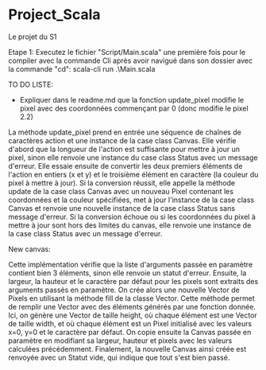 # Project_Scala
Le projet du S1

Etape 1: Executez  le fichier "Script/Main.scala" une première fois pour le compiler avec la commande Cli après avoir navigué dans son dossier avec la commande "cd":
	 scala-cli run .\Main.scala


TO DO LISTE:
- Expliquer dans le readme.md que la fonction update_pixel modifie le pixel avec des coordonnées commençant par 0 (donc  	modifie le pixel 2.2)

La méthode update_pixel prend en entrée une séquence de chaînes de caractères action et une instance de la case class Canvas. Elle vérifie d'abord que la longueur de l'action est suffisante pour mettre à jour un pixel, sinon elle renvoie une instance du case class Status avec un message d'erreur. Elle essaie ensuite de convertir les deux premiers éléments de l'action en entiers (x et y) et le troisième élément en caractère (la couleur du pixel à mettre à jour). Si la conversion réussit, elle appelle la méthode update de la case class Canvas avec un nouveau Pixel contenant les coordonnées et la couleur spécifiées, met à jour l'instance de la case class Canvas et renvoie une nouvelle instance de la case class Status sans message d'erreur. Si la conversion échoue ou si les coordonnées du pixel à mettre à jour sont hors des limites du canvas, elle renvoie une instance de la case class Status avec un message d'erreur.

New canvas:

Cette implémentation vérifie que la liste d'arguments passée en paramètre contient bien 3 éléments, sinon elle renvoie un statut d'erreur.
Ensuite, la largeur, la hauteur et le caractère par défaut pour les pixels sont extraits des arguments passés en paramètre.
On crée alors une nouvelle Vector de Pixels en utilisant la méthode fill de la classe Vector. Cette méthode permet de remplir une Vector avec des éléments générés par une fonction donnée. Ici, on génère une Vector de taille height, où chaque élément est une Vector de taille width, et où chaque élément est un Pixel initialisé avec les valeurs x=0, y=0 et le caractère par défaut.
On copie ensuite la Canvas passée en paramètre en modifiant sa largeur, hauteur et pixels avec les valeurs calculées précédemment.
Finalement, la nouvelle Canvas ainsi créée est renvoyée avec un Statut vide, qui indique que tout s'est bien passé.
